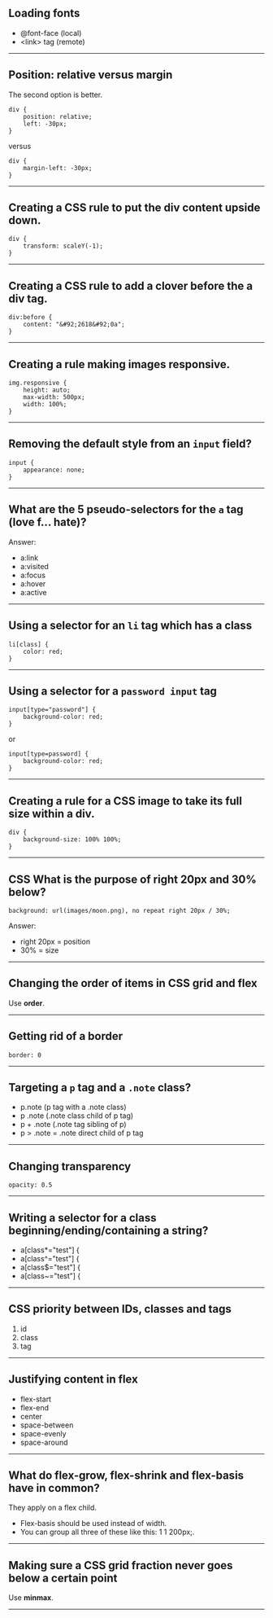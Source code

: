 

## Loading fonts

- @font-face (local)
- &lt;link&gt; tag (remote)

___

## Position: relative versus margin

The second option is better.

    div {
        position: relative;
        left: -30px;
    }

versus

    div {
        margin-left: -30px;
    }

___

## Creating a CSS rule to put the div content upside down.

    div {
        transform: scaleY(-1);
    }

___

## Creating a CSS rule to add a clover <strong>before the a div tag</strong>.

    div:before {
        content: "&#92;2618&#92;0a";
    }

___

## Creating a rule making images responsive.

    img.responsive {
        height: auto;
        max-width: 500px;
        width: 100%;
    }

___

## Removing the default style from an <code>input</code> field?

    input {
        appearance: none;
    }

___

## What are the 5 pseudo-selectors for the <code>a</code> tag (love f... hate)?

Answer:

- a:link
- a:visited
- a:focus
- a:hover
- a:active


___

## Using a selector for an <code>li</code> tag which has a class

    li[class] {
        color: red;
    }

___

## Using a selector for a <code>password input</code> tag

    input[type="password"] {
        background-color: red;
    }

or 

    input[type=password] {
        background-color: red;
    }

___


## Creating a rule for a CSS image to take its full size within a div.

    div {
        background-size: 100% 100%;
    }

___


## CSS What is the purpose of <strong>right 20px</strong> and <strong>30%</strong> below?

    background: url(images/moon.png), no repeat right 20px / 30%;

Answer:

- right 20px = position
- 30% = size

___

## Changing the order of items in CSS grid and flex

Use **order**.

___


## Getting rid of a border

    border: 0

___

## Targeting a <code>p</code> tag and a <code>.note</code> class?

- p.note (p tag with a .note class)
- p .note (.note class child of p tag)
- p + .note (.note tag sibling of p)
- p > .note = .note direct child of p tag

___

## Changing transparency

    opacity: 0.5

___

## Writing a selector for a class beginning/ending/containing a string?

- a[class*="test"] {
- a[class^="test"] {
- a[class$="test"] {
- a[class~="test"] {

___

## CSS priority between IDs, classes and tags

1. id
2. class
3. tag

___

## Justifying content in flex

- flex-start
- flex-end
- center
- space-between
- space-evenly
- space-around

___

## What do flex-grow, flex-shrink and flex-basis have in common?

They apply on a flex child.

- Flex-basis should be used instead of width.
- You can group all three of these like this: 1 1 200px;.

___

## Making sure a CSS grid fraction never goes below a certain point

Use **minmax**.

___


